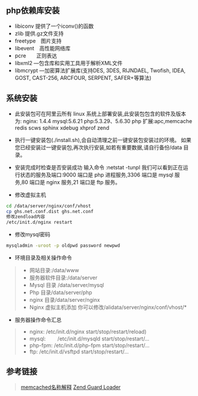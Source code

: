 ## php依赖库安装
* libiconv 提供了一个iconv()的函数
* zlib    提供.gz文件支持
* freetype　图片支持
* libevent　高性能网络库
* pcre　　正则表达
* libxml2 —包含库和实用工具用于解析XML文件
* libmcrypt —加密算法扩展库(支持DES, 3DES, RIJNDAEL, Twofish, IDEA, GOST, CAST-256, ARCFOUR, SERPENT, SAFER+等算法)


## 系统安装
* 此安装包可在阿里云所有 linux 系统上部署安装,此安装包包含的软件及版本为:
nginx: 1.4.4
mysql:5.6.21
php:5.3.29、5.6.30
php 扩展:apc,memcache redis scws sphinx xdebug xhprof zend

* 执行一键安装包(./install.sh),会自动清理之前一键安装包安装过的环境。
如果您已经安装过一键安装包,再次执行安装,如若有重要数据,请自行备份/data 目录。

* 安装完成时检查是否安装成功
输入命令 :netstat -tunpl
我们可以看到正在运行状态的服务及端口:9000 端口是 php 进程服务,3306 端口是 mysql
服务,80 端口是 nginx 服务,21 端口是 ftp 服务。

* 修改虚拟主机
```bash
cd /data/server/nginx/conf/vhost
cp ghs.net.conf.dist ghs.net.conf
修改zendload内容
/etc/init.d/nginx restart

```

* 修改mysql密码

````bash
mysqladmin -uroot -p oldpwd password newpwd
````

* 环境目录及相关操作命令
>* 网站目录:/data/www
>* 服务器软件目录:/data/server
>* Mysql 目录 /data/server/mysql
>* Php 目录/data/server/php
>* nginx 目录/data/server/nginx
>* Nginx 虚拟主机添加 你可以修改/alidata/server/nginx/conf/vhost/*

* 服务器操作命令汇总
>* nginx:
    /etc/init.d/nginx start/stop/restart/reload)
>* mysql:
　　/etc/init.d/mysqld start/stop/restart/...
>* php-fpm:
  /etc/init.d/php-fpm start/stop/restart/...
>* ftp:
   /etc/init.d/vsftpd start/stop/restart/...
   
## 参考链接
> [memcached名称解释](https://blog.linuxeye.com/345.html )
> [Zend Guard Loader](https://teddysun.com/417.html)

